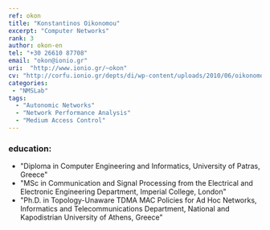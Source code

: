 ```yaml
---
ref: okon
title: "Konstantinos Oikonomou"
excerpt: "Computer Networks"
rank: 3
author: okon-en
tel: "+30 26610 87708"
email: "okon@ionio.gr"
uri:  "http://www.ionio.gr/~okon"
cv: "http://corfu.ionio.gr/depts/di/wp-content/uploads/2010/06/oikonomou_cv_gr_2011.pdf"
categories:
 - "NMSLab"
tags:
  - "Autonomic Networks"
  - "Network Performance Analysis"
  - "Medium Access Control"
---
```


### education:
  - "Diploma in Computer Engineering and Informatics, University of Patras, Greece"
  - "MSc in Communication and Signal Processing from the Electrical and Electronic Engineering Department, Imperial College, London"
  - "Ph.D. in Topology-Unaware TDMA MAC Policies for Ad Hoc Networks, Informatics and Telecommunications Department, National and Kapodistrian University of Athens, Greece"
  
  
